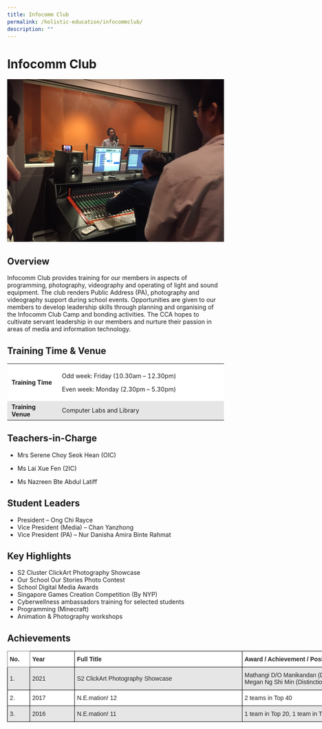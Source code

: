 ```yaml
---
title: Infocomm Club
permalink: /holistic-education/infocommclub/
description: ""
---
```

Infocomm Club
=============

![](/images/Missing-Pic-005.jpg)


Overview
--------

Infocomm Club provides training for our members in aspects of programming, photography, videography and operating of light and sound equipment. The club renders Public Address (PA), photography and videography support during school events. Opportunities are given to our members to develop leadership skills through planning and organising of the Infocomm Club Camp and bonding activities. The CCA hopes to cultivate servant leadership in our members and nurture their passion in areas of media and information technology.

Training Time & Venue
---------------------

<table style="box-sizing: inherit; border-collapse: collapse; border-spacing: 0px; max-width: 100%; width: 645px;"><tbody style="box-sizing: inherit;"><tr style="box-sizing: inherit; background: rgb(255, 255, 255);"><td style="box-sizing: inherit; padding: 5px 10px; width: 117.667px;"><strong style="box-sizing: inherit; font-weight: bold;">Training Time</strong></td><td style="box-sizing: inherit; padding: 5px 10px; width: 515.333px;"><p style="box-sizing: inherit; font-size: 1em;">Odd week: Friday (10.30am – 12.30pm)</p><p style="box-sizing: inherit; font-size: 1em;">Even week: Monday (2.30pm – 5.30pm)</p></td></tr><tr style="box-sizing: inherit; background: rgb(230, 230, 230);"><td style="box-sizing: inherit; padding: 5px 10px; width: 117.667px;"><strong style="box-sizing: inherit; font-weight: bold;">Training Venue</strong></td><td style="box-sizing: inherit; padding: 5px 10px; width: 515.333px;">Computer Labs and Library</td></tr></tbody></table>

Teachers-in-Charge
------------------

*   Mrs Serene Choy Seok Hean (OIC) 
*   Ms Lai Xue Fen (2IC)
    
*   Ms Nazreen Bte Abdul Latiff

Student Leaders
---------------

*   President – Ong Chi Rayce
*   Vice President (Media) – Chan Yanzhong
*   Vice President (PA) – Nur Danisha Amira Binte Rahmat

Key Highlights
--------------

*   S2 Cluster ClickArt Photography Showcase
*   Our School Our Stories Photo Contest
*   School Digital Media Awards
*   Singapore Games Creation Competition (By NYP)
*   Cyberwellness ambassadors training for selected students
*   Programming (Minecraft)
*   Animation & Photography workshops 

Achievements
------------

<style type="text/css">
.tg  {border-collapse:collapse;border-spacing:0;}
.tg td{border-color:black;border-style:solid;border-width:1px;font-family:Arial, sans-serif;font-size:14px;
  overflow:hidden;padding:10px 5px;word-break:normal;}
.tg th{border-color:black;border-style:solid;border-width:1px;font-family:Arial, sans-serif;font-size:14px;
  font-weight:normal;overflow:hidden;padding:10px 5px;word-break:normal;}
.tg .tg-l2bf{background-color:#FFF;color:#222;font-weight:bold;text-align:left;vertical-align:top}
.tg .tg-h5mn{background-color:#E6E6E6;color:#222;text-align:left;vertical-align:middle}
.tg .tg-xyrl{background-color:#E6E6E6;color:#222;text-align:left;vertical-align:top}
.tg .tg-0f6e{background-color:#FFF;border-color:inherit;color:#222;font-weight:bold;text-align:left;vertical-align:top}
.tg .tg-1ppo{background-color:#FFF;color:#222;text-align:left;vertical-align:middle}
</style>
<table class="tg" style="undefined;table-layout: fixed; width: 809px">
<colgroup>
<col style="width: 52.2px">
<col style="width: 104.2px">
<col style="width: 390.2px">
<col style="width: 262.2px">
</colgroup>
<thead>
  <tr>
    <th class="tg-0f6e"><span style="font-weight:bold">No.</span></th>
    <th class="tg-l2bf"><span style="font-weight:bold">Year</span></th>
    <th class="tg-l2bf"><span style="font-weight:bold">Full Title</span></th>
    <th class="tg-l2bf"><span style="font-weight:bold">Award / Achievement / Position</span></th>
  </tr>
</thead>
<tbody>
  <tr>
    <td class="tg-h5mn">1.</td>
    <td class="tg-h5mn">2021</td>
    <td class="tg-h5mn">S2 ClickArt Photography Showcase</td>
    <td class="tg-xyrl">Mathangi D/O Manikandan (Distinction)<br>Megan Ng Shi Min (Distinction)</td>
  </tr>
  <tr>
    <td class="tg-1ppo">2.</td>
    <td class="tg-1ppo">2017</td>
    <td class="tg-1ppo">N.E.mation! 12</td>
    <td class="tg-1ppo">2 teams in Top 40</td>
  </tr>
  <tr>
    <td class="tg-h5mn">3.</td>
    <td class="tg-h5mn">2016</td>
    <td class="tg-h5mn">N.E.mation! 11</td>
    <td class="tg-h5mn">1 team in Top 20, 1 team in Top 40</td>
  </tr>
</tbody>
</table>